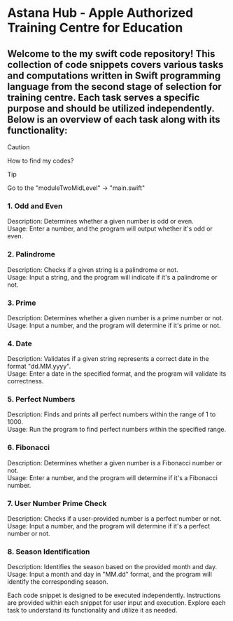 # Astana Hub - Apple Authorized Training Centre for Education

## Welcome to the my swift code repository! This collection of code snippets covers various tasks and computations written in Swift programming language from the second stage of selection for training centre. Each task serves a specific purpose and should be utilized independently. Below is an overview of each task along with its functionality:

> [!CAUTION]
> How to find my codes?

> [!TIP]
> Go to the "moduleTwoMidLevel" -> "main.swift"

### 1. Odd and Even
Description: Determines whether a given number is odd or even.<br>
Usage: Enter a number, and the program will output whether it's odd or even.

### 2. Palindrome
Description: Checks if a given string is a palindrome or not.<br>
Usage: Input a string, and the program will indicate if it's a palindrome or not.

### 3. Prime
Description: Determines whether a given number is a prime number or not.<br>
Usage: Input a number, and the program will determine if it's prime or not.

### 4. Date
Description: Validates if a given string represents a correct date in the format "dd.MM.yyyy".<br>
Usage: Enter a date in the specified format, and the program will validate its correctness.

### 5. Perfect Numbers
Description: Finds and prints all perfect numbers within the range of 1 to 1000.<br>
Usage: Run the program to find perfect numbers within the specified range.

### 6. Fibonacci
Description: Determines whether a given number is a Fibonacci number or not.<br>
Usage: Enter a number, and the program will determine if it's a Fibonacci number.

### 7. User Number Prime Check
Description: Checks if a user-provided number is a perfect number or not.<br>
Usage: Input a number, and the program will determine if it's a perfect number or not.

### 8. Season Identification
Description: Identifies the season based on the provided month and day.<br>
Usage: Input a month and day in "MM.dd" format, and the program will identify the corresponding season.

Each code snippet is designed to be executed independently. Instructions are provided within each snippet for user input and execution. Explore each task to understand its functionality and utilize it as needed.

